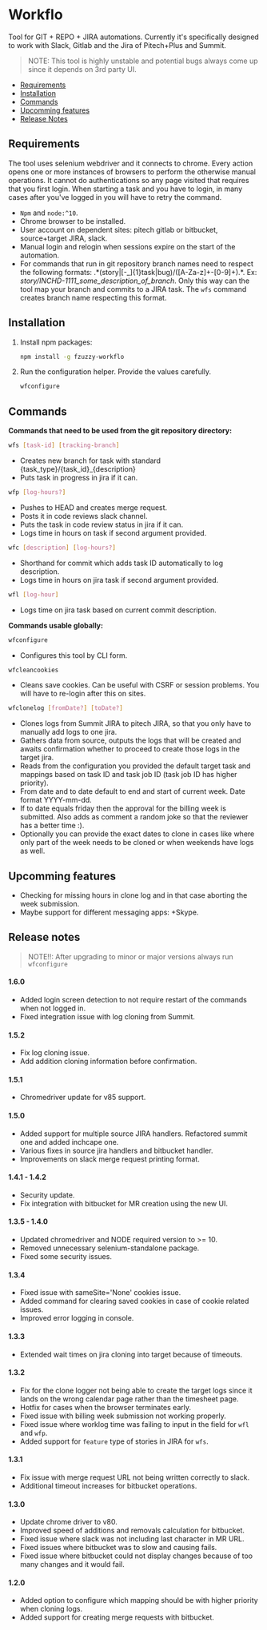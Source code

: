 # Workflo

Tool for GIT + REPO + JIRA automations. Currently it's specifically designed to 
work with Slack, Gitlab and the Jira of Pitech+Plus and Summit.

> NOTE: This tool is highly unstable and potential bugs always come up since it
depends on 3rd party UI.

- [Requirements](#requirements)
- [Installation](#installation)
- [Commands](#Commands)
- [Upcomming features](#upcomming-features)
- [Release Notes](#release-notes)

## Requirements

The tool uses selenium webdriver and it connects to chrome. Every action opens one or 
more instances of browsers to perform the otherwise manual operations. It cannot do 
authentications so any page visited that requires that you first login. When starting
a task and you have to login, in many cases after you've logged in you will have to 
retry the command.

- `Npm` and `node:^10`.
- Chrome browser to be installed.
- User account on dependent sites: pitech gitlab or bitbucket, source+target JIRA, slack. 
- Manual login and relogin when sessions expire on the start of the automation.
- For commands that run in git repository branch names need to respect the following 
formats: .\*(story|\[-_\]{1}task|bug)\/(\[A-Za-z]+\-\[0-9]+).\*.
Ex: *story/INCHD-1111_some_description_of_branch*. Only this way can the tool map your
branch and commits to a JIRA task. The `wfs` command creates branch name respecting
this format.

## Installation

1. Install npm packages:
   ```bash
   npm install -g fzuzzy-workflo
   ```
1. Run the configuration helper. Provide the values carefully.
   ```bash
   wfconfigure 
   ```

## Commands

__Commands that need to be used from the git repository directory:__


```bash
wfs [task-id] [tracking-branch]
```
- Creates new branch for task with standard {task_type}/{task_id}_{description}
- Puts task in progress in jira if it can.

```bash
wfp [log-hours?]
```
- Pushes to HEAD and creates merge request.
- Posts it in code reviews slack channel.
- Puts the task in code review status in jira if it can.
- Logs time in hours on task if second argument provided.

```bash
wfc [description] [log-hours?]
```
- Shorthand for commit which adds task ID automatically to log description.
- Logs time in hours on jira task if second argument provided.

```bash
wfl [log-hour]
```
- Logs time on jira task based on current commit description.
    
__Commands usable globally:__
    
```bash
wfconfigure
```
- Configures this tool by CLI form.

```bash
wfcleancookies
```
- Cleans save cookies. Can be useful with CSRF or session problems. You will have to
re-login after this on sites.

```bash
wfclonelog [fromDate?] [toDate?]
```
- Clones logs from Summit JIRA to pitech JIRA, so that you only have to manually add
logs to one jira.
- Gathers data from source, outputs the logs that will be created and awaits confirmation
whether to proceed to create those logs in the target jira.
- Reads from the configuration you provided the default target task and mappings based on
task ID and task job ID (task job ID has higher priority).
- From date and to date default to end and start of current week. Date format YYYY-mm-dd.
- If to date equals friday then the approval for the billing week is submitted. Also
adds as comment a random joke so that the reviewer has a better time :).
- Optionally you can provide the exact dates to clone in cases like
where only part of the week needs to be cloned or when weekends have logs as
well.

## Upcomming features

- Checking for missing hours in clone log and in that case aborting the week
submission.
- Maybe support for different messaging apps: +Skype.

## Release notes

> NOTE!!: After upgrading to minor or major versions always run `wfconfigure`

#### 1.6.0

- Added login screen detection to not require restart of the commands when not logged in.
- Fixed integration issue with log cloning from Summit.

#### 1.5.2

- Fix log cloning issue.
- Add addition cloning information before confirmation.

#### 1.5.1

- Chromedriver update for v85 support.

#### 1.5.0

- Added support for multiple source JIRA handlers. Refactored summit one and
added inchcape one.
- Various fixes in source jira handlers and bitbucket handler.
- Improvements on slack merge request printing format.

#### 1.4.1 - 1.4.2

- Security update.
- Fix integration with bitbucket for MR creation using the new UI.

#### 1.3.5 - 1.4.0

- Updated chromedriver and NODE required version to >= 10.
- Removed unnecessary selenium-standalone package.
- Fixed some security issues.

#### 1.3.4

- Fixed issue with sameSite='None' cookies issue.
- Added command for clearing saved cookies in case of cookie related issues.
- Improved error logging in console.

#### 1.3.3

- Extended wait times on jira cloning into target because of timeouts.

#### 1.3.2

- Fix for the clone logger not being able to create the target logs since it lands on
the wrong calendar page rather than the timesheet page.
- Hotfix for cases when the browser terminates early.
- Fixed issue with billing week submission not working properly.
- Fixed issue where worklog time was failing to input in the field for `wfl` and `wfp`.
- Added support for `feature` type of stories in JIRA for `wfs`.

#### 1.3.1

- Fix issue with merge request URL not being written correctly to slack.
- Additional timeout increases for bitbucket operations.

#### 1.3.0

- Update chrome driver to v80.
- Improved speed of additions and removals calculation for bitbucket.
- Fixed issue where slack was not including last character in MR URL.
- Fixed issues where bitbucket was to slow and causing fails.
- Fixed issue where bitbucket could not display changes because of too many changes
 and it would fail.

#### 1.2.0

- Added option to configure which mapping should be with higher priority when cloning 
logs.
- Added support for creating merge requests with bitbucket.  
